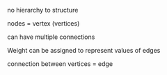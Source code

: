 no hierarchy to structure

nodes = vertex (vertices)

can have multiple connections

Weight can be assigned to represent values of edges

connection between vertices = edge

